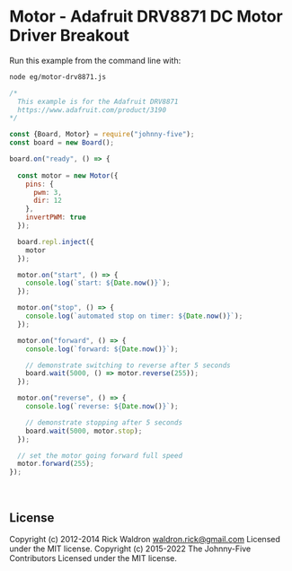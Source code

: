 <!--remove-start-->

# Motor - Adafruit DRV8871 DC Motor Driver Breakout

<!--remove-end-->








Run this example from the command line with:
```bash
node eg/motor-drv8871.js
```


```javascript
/*
  This example is for the Adafruit DRV8871
  https://www.adafruit.com/product/3190
*/

const {Board, Motor} = require("johnny-five");
const board = new Board();

board.on("ready", () => {
  
  const motor = new Motor({
    pins: {
      pwm: 3,
      dir: 12
    },
    invertPWM: true
  });

  board.repl.inject({
    motor
  });

  motor.on("start", () => {
    console.log(`start: ${Date.now()}`);
  });

  motor.on("stop", () => {
    console.log(`automated stop on timer: ${Date.now()}`);
  });

  motor.on("forward", () => {
    console.log(`forward: ${Date.now()}`);

    // demonstrate switching to reverse after 5 seconds
    board.wait(5000, () => motor.reverse(255));
  });

  motor.on("reverse", () => {
    console.log(`reverse: ${Date.now()}`);

    // demonstrate stopping after 5 seconds
    board.wait(5000, motor.stop);
  });

  // set the motor going forward full speed
  motor.forward(255);
});

```








&nbsp;

<!--remove-start-->

## License
Copyright (c) 2012-2014 Rick Waldron <waldron.rick@gmail.com>
Licensed under the MIT license.
Copyright (c) 2015-2022 The Johnny-Five Contributors
Licensed under the MIT license.

<!--remove-end-->
